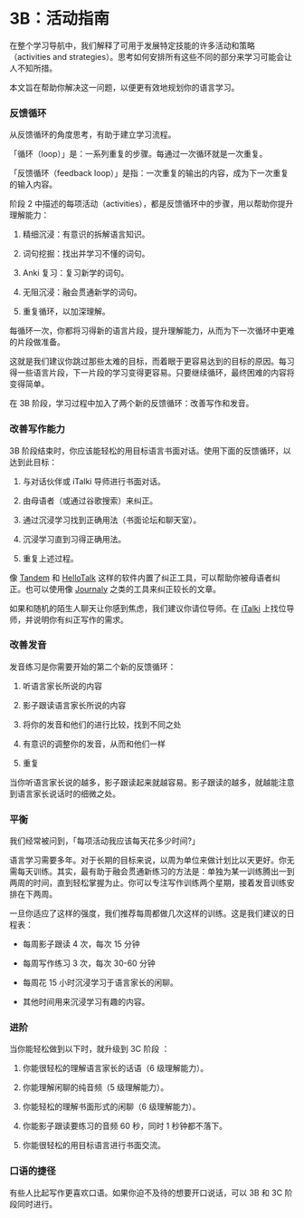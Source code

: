 # 3B：活动指南

在整个学习导航中，我们解释了可用于发展特定技能的许多活动和策略（activities and strategies）。思考如何安排所有这些不同的部分来学习可能会让人不知所措。

本文旨在帮助你解决这一问题，以便更有效地规划你的语言学习。

### 反馈循环

从反馈循环的角度思考，有助于建立学习流程。

「循环（loop）」是：一系列重复的步骤。每通过一次循环就是一次重复。

「反馈循环（feedback loop）」是指：一次重复的输出的内容，成为下一次重复的输入内容。

阶段 2 中描述的每项活动（activities），都是反馈循环中的步骤，用以帮助你提升理解能力：

1. 精细沉浸：有意识的拆解语言知识。

2. 词句挖掘：找出并学习不懂的词句。

3. Anki 复习：复习新学的词句。

4. 无阻沉浸：融会贯通新学的词句。

5. 重复循环，以加深理解。

每循环一次，你都将习得新的语言片段，提升理解能力，从而为下一次循环中更难的片段做准备。

这就是我们建议你跳过那些太难的目标，而着眼于更容易达到的目标的原因。每习得一些语言片段，下一片段的学习变得更容易。只要继续循环，最终困难的内容将变得简单。

在 3B 阶段，学习过程中加入了两个新的反馈循环：改善写作和发音。

### 改善写作能力

3B 阶段结束时，你应该能轻松的用目标语言书面对话。使用下面的反馈循环，以达到此目标：

1. 与对话伙伴或 iTalki 导师进行书面对话。

2. 由母语者（或通过谷歌搜索）来纠正。

3. 通过沉浸学习找到正确用法（书面论坛和聊天室）。

4. 沉浸学习直到习得正确用法。

5. 重复上述过程。

像 [Tandem](https://www.tandem.net/) 和 [HelloTalk](https://brc.hellotalk.com/refold) 这样的软件内置了纠正工具，可以帮助你被母语者纠正。也可以使用像 [Journaly](http://journaly.com/) 之类的工具来纠正较长的文章。

如果和随机的陌生人聊天让你感到焦虑，我们建议你请位导师。在 [iTalki](http://go.italki.com/refold) 上找位导师，并说明你有纠正写作的需求。

### 改善发音

发音练习是你需要开始的第二个新的反馈循环：

1. 听语言家长所说的内容

2. 影子跟读语言家长所说的内容

3. 将你的发音和他们的进行比较，找到不同之处

4. 有意识的调整你的发音，从而和他们一样

5. 重复

当你听语言家长说的越多，影子跟读起来就越容易。影子跟读的越多，就越能注意到语言家长说话时的细微之处。

### 平衡

我们经常被问到，「每项活动我应该每天花多少时间?」

语言学习需要多年。对于长期的目标来说，以周为单位来做计划比以天更好。你无需每天训练。其实，最有助于融会贯通新练习的方法是：单独为某一训练腾出一到两周的时间，直到轻松掌握为止。你可以专注写作训练两个星期，接着发音训练安排在下两周。

一旦你适应了这样的强度，我们推荐每周都做几次这样的训练。这是我们建议的日程表：

- 每周影子跟读 4 次，每次 15 分钟

- 每周写作练习 3 次，每次 30-60 分钟

- 每周花 15 小时沉浸学习于语言家长的闲聊。

- 其他时间用来沉浸学习有趣的内容。

### 进阶

当你能轻松做到以下时，就升级到 3C 阶段 ：

1. 你能很轻松的理解语言家长的话语（6 级理解能力）。

2. 你能理解闲聊的纯音频（5 级理解能力）。

3. 你能轻松的理解书面形式的闲聊（6 级理解能力）。

4. 你能影子跟读要练习的音频 60 秒，同时 1 秒钟都不落下。

5. 你能很轻松的用目标语言进行书面交流。

### 口语的捷径

有些人比起写作更喜欢口语。如果你迫不及待的想要开口说话，可以 3B 和 3C 阶段同时进行。